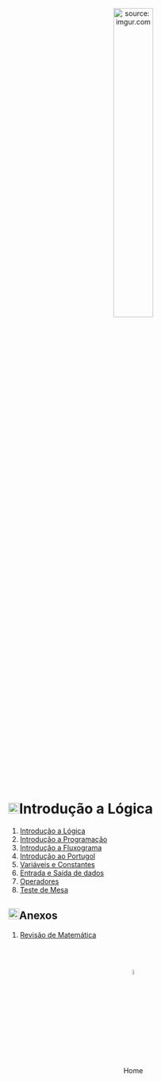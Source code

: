 <div align="center">
    <img src="https://i.imgur.com/Zhu9Tqx.png" title="source: imgur.com" width="40%"/> 
</div>
<h1><img src="https://i.imgur.com/84jPbK6.png" title="source: imgur.com" width="22px"/>Introdução a Lógica</h1>



1. <a href="01_logica.md" >Introdução a Lógica</a>
2. <a href="02_programacao.md" >Introdução a Programação</a>
3. <a href="03_fluxograma.md" >Introdução a Fluxograma</a>
4. <a href="04_portugol.md" >Introdução ao Portugol</a>
5. <a href="05_variaveis_constantes.md" >Variáveis e Constantes</a>
6. <a href="06_entrada_saida.md" >Entrada e Saída de dados</a>
7. <a href="07_operadores.md" >Operadores</a>
8. <a href="08_teste_mesa.md" >Teste de Mesa</a>


<h2><img src="https://i.imgur.com/84jPbK6.png" title="source: imgur.com" width="22px"/>Anexos</h2>

01. <a href="revisao_matematica.md" >Revisão de Matemática</a>

<br /><br />
	

<div align="center"><a href="../README.md"><img src="https://i.imgur.com/kfHCxif.png" title="source: imgur.com" width="5%"/></a></div>
<div align="center">Home</div>
